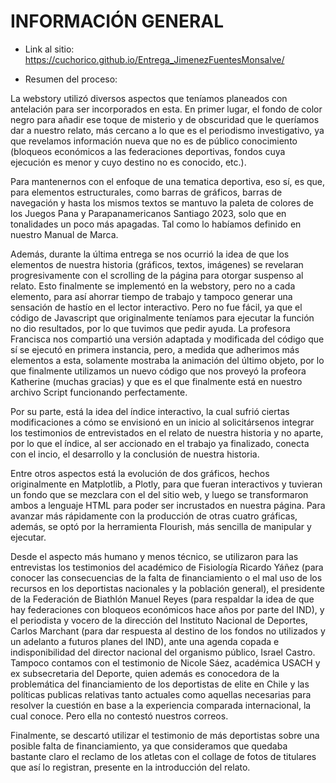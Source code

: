 # INFORMACIÓN GENERAL

* Link al sitio: https://cuchorico.github.io/Entrega_JimenezFuentesMonsalve/

* Resumen del proceso:

La webstory utilizó diversos aspectos que teníamos planeados con antelación para ser incorporados en esta. En primer lugar, el fondo de color negro para añadir ese toque de misterio y de obscuridad que le queríamos dar a nuestro relato, más cercano a lo que es el periodismo investigativo, ya que revelamos información nueva que no es de público conocimiento (bloqueos económicos a las federaciones deportivas, fondos cuya ejecución es menor y cuyo destino no es conocido, etc.). 

Para mantenernos con el enfoque de una tematica deportiva, eso sí, es que, para elementos estructurales, como barras de gráficos, barras de navegación y hasta los mismos textos se mantuvo la paleta de colores de los Juegos Pana y Parapanamericanos Santiago 2023, solo que en tonalidades un poco más apagadas. Tal como lo habíamos definido en nuestro Manual de Marca.

Además, durante la última entrega se nos ocurrió la idea de que los elementos de nuestra historia (gráficos, textos, imágenes) se revelaran progresivamente con el scrolling de la página para otorgar suspenso al relato. Esto finalmente se implementó en la webstory, pero no a cada elemento, para así ahorrar tiempo de trabajo y tampoco generar una sensación de hastío en el lector interactivo. Pero no fue fácil, ya que el código de Javascript que originalmente teníamos para ejecutar la función no dio resultados, por lo que tuvimos que pedir ayuda. La profesora Francisca nos compartió una versión adaptada y modificada del código que sí se ejecutó en primera instancia, pero, a medida que adherimos más elementos a esta, solamente mostraba la animación del último objeto, por lo que finalmente utilizamos un nuevo código que nos proveyó la profeora Katherine (muchas gracias) y que es el que finalmente está en nuestro archivo Script funcionando perfectamente.

Por su parte, está la idea del índice interactivo, la cual sufrió ciertas modificaciones a cómo se envisionó en un inicio al solicitársenos integrar los testimonios de entrevistados en el relato de nuestra historia y no aparte, por lo que el índice, al ser accionado en el trabajo ya finalizado, conecta con el incio, el desarrollo y la conclusión de nuestra historia.

Entre otros aspectos está la evolución de dos gráficos, hechos originalmente en Matplotlib, a Plotly, para que fueran interactivos y tuvieran un fondo que se mezclara con el del sitio web, y luego se transformaron ambos a lenguaje HTML para poder ser incrustados en nuestra página. Para avanzar más rápidamente con la producción de otras cuatro gráficas, además, se optó por la herramienta Flourish, más sencilla de manipular y ejecutar.

Desde el aspecto más humano y menos técnico, se utilizaron para las entrevistas los testimonios del académico de Fisiología Ricardo Yáñez (para conocer las consecuencias de la falta de financiamiento o el mal uso de los recursos en los deportistas nacionales y la población general), el presidente de la Federación de Biathlón Manuel Reyes (para respaldar la idea de que hay federaciones con bloqueos económicos hace años por parte del IND), y el periodista y vocero de la dirección del Instituto Nacional de Deportes, Carlos Marchant (para dar respuesta al destino de los fondos no utilizados y un adelanto a futuros planes del IND), ante una agenda copada e indisponibilidad del director nacional del organismo público, Israel Castro. Tampoco contamos con el testimonio de Nicole Sáez, académica USACH y ex subsecretaria del Deporte, quien además es conocedora de la problemática del financiamiento de los deportistas de elite en Chile y las políticas publicas relativas tanto actuales como aquellas necesarias para resolver la cuestión en base a la experiencia comparada internacional, la cual conoce. Pero ella no contestó nuestros correos.

Finalmente, se descartó utilizar el testimonio de más deportistas sobre una posible falta de financiamiento, ya que consideramos que quedaba bastante claro el reclamo de los atletas con el collage de fotos de titulares que así lo registran, presente en la introducción del relato.